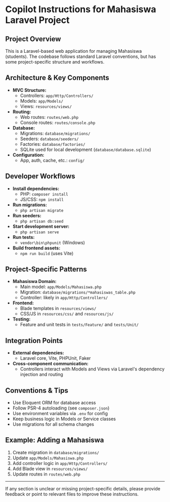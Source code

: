 # Copilot Instructions for Mahasiswa Laravel Project

## Project Overview
This is a Laravel-based web application for managing Mahasiswa (students). The codebase follows standard Laravel conventions, but has some project-specific structure and workflows.

## Architecture & Key Components
- **MVC Structure:**
  - Controllers: `app/Http/Controllers/`
  - Models: `app/Models/`
  - Views: `resources/views/`
- **Routing:**
  - Web routes: `routes/web.php`
  - Console routes: `routes/console.php`
- **Database:**
  - Migrations: `database/migrations/`
  - Seeders: `database/seeders/`
  - Factories: `database/factories/`
  - SQLite used for local development (`database/database.sqlite`)
- **Configuration:**
  - App, auth, cache, etc.: `config/`

## Developer Workflows
- **Install dependencies:**
  - PHP: `composer install`
  - JS/CSS: `npm install`
- **Run migrations:**
  - `php artisan migrate`
- **Run seeders:**
  - `php artisan db:seed`
- **Start development server:**
  - `php artisan serve`
- **Run tests:**
  - `vendor\bin\phpunit` (Windows)
- **Build frontend assets:**
  - `npm run build` (uses Vite)

## Project-Specific Patterns
- **Mahasiswa Domain:**
  - Main model: `app/Models/Mahasiswa.php`
  - Migration: `database/migrations/*mahasiswas_table.php`
  - Controller: likely in `app/Http/Controllers/`
- **Frontend:**
  - Blade templates in `resources/views/`
  - CSS/JS in `resources/css/` and `resources/js/`
- **Testing:**
  - Feature and unit tests in `tests/Feature/` and `tests/Unit/`

## Integration Points
- **External dependencies:**
  - Laravel core, Vite, PHPUnit, Faker
- **Cross-component communication:**
  - Controllers interact with Models and Views via Laravel's dependency injection and routing

## Conventions & Tips
- Use Eloquent ORM for database access
- Follow PSR-4 autoloading (see `composer.json`)
- Use environment variables via `.env` for config
- Keep business logic in Models or Service classes
- Use migrations for all schema changes

## Example: Adding a Mahasiswa
1. Create migration in `database/migrations/`
2. Update `app/Models/Mahasiswa.php`
3. Add controller logic in `app/Http/Controllers/`
4. Add Blade view in `resources/views/`
5. Update routes in `routes/web.php`

---
If any section is unclear or missing project-specific details, please provide feedback or point to relevant files to improve these instructions.

